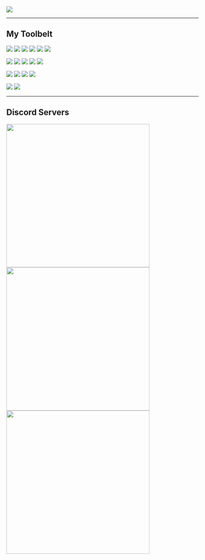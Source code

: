 <a href="#">
  <img align="center" src="https://github-readme-stats.vercel.app/api/wakatime?username=bejasc&custom_title=Recent%20Activity%20(Last%207%20days)&langs_count=6&layout=compact&theme=onedark" />
</a>
<!-- <a href="#">
  <img align="center" src="https://github-readme-stats-one-bice.vercel.app/api/top-langs/?username=bejasc&langs_count=10&hide=scss,python,lua&count_private=true&layout=compact&role=OWNER,ORGANIZATION_MEMBER,COLLABORATOR&show_icons=true&theme=onedark" />
</a> -->

---

## My Toolbelt

![](https://img.shields.io/badge/TypeScript-informational?style=flat&logo=Typescript&logoColor=white&color=2bbc8a)
![](https://img.shields.io/badge/C%20Sharp-informational?style=flat&logo=c-sharp&logoColor=white&color=2bbc8a)
![](https://img.shields.io/badge/JavaScript-informational?style=flat&logo=Javascript&logoColor=white&color=2bbc8a)
![](https://img.shields.io/badge/SQL-informational?style=flat&logo=Javascript&logoColor=white&color=2bbc8a)
![](https://img.shields.io/badge/HTML-informational?style=flat&logo=html5&logoColor=white&color=2bbc8a)
![](https://img.shields.io/badge/CSS-informational?style=flat&logo=css3&logoColor=white&color=2bbc8a)

![](https://img.shields.io/badge/Xamarin.Forms-informational?style=flat&logo=Xamarin&logoColor=white&color=bd3e6b)
![](https://img.shields.io/badge/Discord.JS-informational?style=flat&logo=Discord&logoColor=white&color=bd3e6b)
![](https://img.shields.io/badge/Unity-informational?style=flat&logo=unity&logoColor=white&color=bd3e6b)
![](https://img.shields.io/badge/Vue.JS-informational?style=flat&logo=Vue.js&logoColor=white&color=bd3e6b)
![](https://img.shields.io/badge/Vuetify-informational?style=flat&logo=Vuetify&logoColor=white&color=bd3e6b)

![](https://img.shields.io/badge/Azure-informational?style=flat&logo=microsoft-azure&logoColor=white&color=BD6719)
![](https://img.shields.io/badge/Visual%20Studio-informational?style=flat&logo=visual-studio&logoColor=white&color=BD6719)
![](https://img.shields.io/badge/Visual%20Studio%20Code-informational?style=flat&logo=visual-studio-code&logoColor=white&color=BD6719)
![](https://img.shields.io/badge/SQL%20Server%20Management%20Studio-informational?style=flat&logo=microsoft-sql-server&logoColor=white&color=BD6719)

![](https://img.shields.io/badge/Adobe_Photoshop-informational?style=flat&logo=adobe-photoshop&logoColor=white&color=35A1BD)
![](https://img.shields.io/badge/Blender-informational?style=flat&logo=blender&logoColor=white&color=35A1BD)

---

## Discord Servers
<a href="https://discord.gg/28pExzKQrT">
  <kbd>
  <img align="center" src="https://cdn.discordapp.com/attachments/805622271904579606/805639151952986172/server-banner.gif" height="auto" width="375"/>
  </kbd>
</a>
<a href="https://discord.gg/ZvmKvya">
  <kbd>
  <img align="center" src="https://cdn.discordapp.com/attachments/758199183814426635/882273178813071410/drpg-banner.gif" height="auto" width="375"/>
  </kbd>
</a>
<a href="https://discord.gg/FGNQ74efnm">
  <kbd>
  <img align="center" src="https://cdn.discordapp.com/attachments/927083996922413076/927840153202991164/Banner-Vibrant.gif" height="auto" width="375"/>
  </kbd>
</a>

